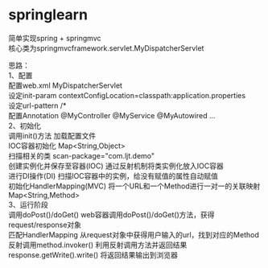 # springlearn  
简单实现spring + springmvc  
核心类为springmvcframework.servlet.MyDispatcherServlet  

思路：  
1、配置  
  配置web.xml     MyDispatcherServlet  
  设定init-param  contextConfigLocation=classpath:application.properties  
  设定url-pattern /*  
  配置Annotation  @MyController @MyService  @MyAutowired  ...  
 2、初始化  
 调用init()方法   加载配置文件  
 IOC容器初始化     Map<String,Object>  
 扫描相关的类     scan-package="com.ljt.demo"  
 创建实例化并保存至容器(IOC)  通过反射机制将类实例化放入IOC容器  
 进行DI操作(DI)   扫描IOC容器中的实例，给没有赋值的属性自动赋值  
 初始化HandlerMapping(MVC)  将一个URL和一个Method进行一对一的关联映射Map<String,Method>  
 3、运行阶段  
 调用doPost()/doGet()   web容器调用doPost()/doGet()方法，获得request/response对象  
 匹配HandlerMapping     从request对象中获得用户输入的url，找到对应的Method  
 反射调用method.invoker() 利用反射调用方法并返回结果  
 response.getWrite().write()  将返回结果输出到浏览器  
 
